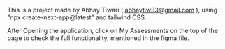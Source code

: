 This is a project made by Abhay Tiwari ( abhaytiw33@gmail.com ), using "npx create-next-app@latest" and tailwind CSS.

After Opening the application, click on My Assessments on the top of the page to check the full functionality, mentioned in the figma file.
